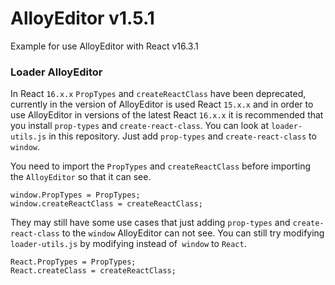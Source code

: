 # AlloyEditor v1.5.1

Example for use AlloyEditor with React v16.3.1

### Loader AlloyEditor

In React `16.x.x` `PropTypes` and `createReactClass` have been deprecated, currently in the version of AlloyEditor is used React `15.x.x` and in order to use AlloyEditor in versions of the latest React `16.x.x` it is recommended that you install `prop-types` and `create-react-class`. You can look at `loader-utils.js` in this repository. Just add `prop-types` and `create-react-class` to `window`.

You need to import the `PropTypes` and `createReactClass` before importing the `AlloyEditor` so that it can see.
```
window.PropTypes = PropTypes;
window.createReactClass = createReactClass;
```

They may still have some use cases that just adding `prop-types` and `create-react-class` to the `window` AlloyEditor can not see. You can still try modifying `loader-utils.js` by modifying instead of` window` to `React`.
```
React.PropTypes = PropTypes;
React.createClass = createReactClass;
```
